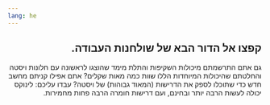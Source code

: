```yaml
---
lang: he
---
```



<div id="corps" class="rtl" dir="rtl">

<h2>קפצו אל הדור הבא של שולחנות העבודה.</h2>

גם אתם התרשמתם מיכולות השקיפות והתלת מימד שהוצגו לראשונה עם חלונות ויסטה והחלטתם שהיכולות המיוחדות הללו שוות כמה מאות שקלים? אתם אפילו קניתם מחשב חדש כדי שתוכלו לספק את הדרישות (המאוד גבוהות) של ויסטה? עבדו עליכם: לינוקס יכולה לעשות הרבה יותר ובחינם, ועם דרישות חומרה הרבה פחות מחמירות.

<? all_video_ids_from_file ();?>






